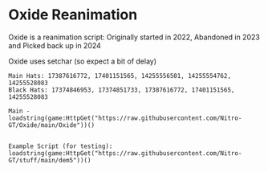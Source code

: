# Oxide Reanimation
Oxide is a reanimation script: Originally started in 2022, Abandoned in 2023 and Picked back up in 2024

Oxide uses setchar (so expect a bit of delay)
```
Main Hats: 17387616772, 17401151565, 14255556501, 14255554762, 14255528083
Black Hats: 17374846953, 17374851733, 17387616772, 17401151565, 14255528083

Main - loadstring(game:HttpGet("https://raw.githubusercontent.com/Nitro-GT/Oxide/main/Oxide"))()


Example Script (for testing):
loadstring(game:HttpGet("https://raw.githubusercontent.com/Nitro-GT/stuff/main/dem5"))()
